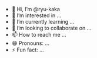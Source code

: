 - 👋 Hi, I’m @ryu-kaka
- 👀 I’m interested in ...
- 🌱 I’m currently learning ...
- 💞️ I’m looking to collaborate on ...
- 📫 How to reach me ...
- 😄 Pronouns: ...
- ⚡ Fun fact: ...

<!---
ryu-kaka/ryu-kaka is a ✨ special ✨ repository because its `README.md` (this file) appears on your GitHub profile.
You can click the Preview link to take a look at your changes.
--->
